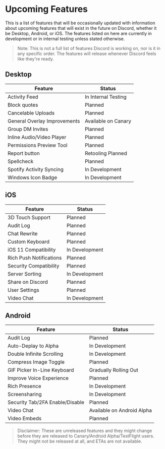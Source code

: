 <!-- TITLE: Upcoming Features -->
<!-- SUBTITLE: A quick summary of Upcoming Features -->

# Upcoming Features
This is a list of features that will be occasionally updated with information about upcoming features that will exist in the future on Discord, whether it be Desktop, Android, or iOS. The features listed on here are currently in development or in internal testing unless stated otherwise.

> Note: This is not a full list of features Discord is working on, nor is it in any specific order. The features will release whenever Discord feels like they're ready.

## Desktop

| Feature |	Status |
|---------|---------|
| Activity Feed | In Internal Testing |
| Block quotes | Planned |
| Cancelable Uploads | Planned |
| General Overlay Improvements | Available on Canary |
| Group DM Invites | Planned |
| Inline Audio/Video Player | Planned |
| Permissions Preview Tool | Planned |
| Report button | Retooling Planned	|
| Spellcheck | Planned |
| Spotify Activity Syncing | In Development |
| Windows Icon Badge | In Development |

## iOS
| Feature | Status	|
|---------|---------|
| 3D Touch Support | Planned |
| Audit Log | Planned |
| Chat Rewrite | Planned |
| Custom Keyboard | Planned |
| iOS 11 Compatibility | In Development |
| Rich Push Notifications | Planned |
| Security Compatibility | Planned |
| Server Sorting | In Development |
| Share on Discord | Planned |
| User Settings | Planned |
| Video Chat | In Development |

## Android
| Feature | Status |
|---------|--------|
| Audit Log | Planned |
| Auto-Deplay to Alpha | In Development |
| Double Infinite Scrolling | In Development |
| Compress Image Toggle | Planned |
| GIF Picker In-Line Keyboard | Gradually Rolling Out |
| Improve Voice Experience | Planned |
| Rich Presence | In Development |
| Screensharing | In Development |
| Security Tab/2FA Enable/Disable | Planned |
| Video Chat | Available on Android Alpha |
| Video Embeds | Planned |

> Disclaimer: These are unreleased features and they might change before they are released to Canary/Android Alpha/TestFlight users. They might not be released at all, and ETAs are not available.
